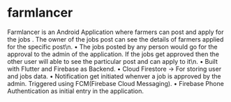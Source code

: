 # farmlancer
Farmlancer is an Android Application where farmers can post and apply for the jobs . The owner of the jobs post can see the details of farmers applied for the specific post\n.
• The jobs posted by any person would go for the approval to the admin of the application. If the jobs get approved then the other user will able to see the particular post and can apply to it\n.
• Built with Flutter and Firebase as  Backend.
• Cloud Firestore -> For storing user and jobs data.
• Notification get initiated whenver a job is approved by the admin. Triggered using FCM(Firebase Cloud Messaging).
• Firebase Phone Authentication as initial entry in the application.
